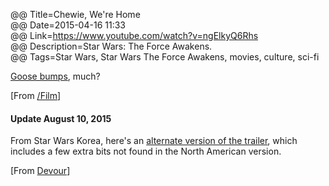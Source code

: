 @@ Title=Chewie, We're Home  
@@ Date=2015-04-16 11:33  
@@ Link=https://www.youtube.com/watch?v=ngElkyQ6Rhs  
@@ Description=Star Wars: The Force Awakens.  
@@ Tags=Star Wars, Star Wars The Force Awakens, movies, culture, sci-fi  

[Goose bumps][wikipedia], much? 

[From [/Film][slashfilm]]

<h4 id="update">Update August 10, 2015</h4>

From Star Wars Korea, here's an [alternate version of the trailer][kor], which includes a few extra bits not found in the North American version.

[From [Devour][dev]]

[dev]: http://devour.com/video/star-wars-the-force-awakens-korean-trailer/
[kor]: https://www.youtube.com/watch?v=M-VTdsCKLgg
[slashfilm]: http://www.slashfilm.com/the-force-awakens-trailer/
[wikipedia]: https://en.wikipedia.org/wiki/Goose_bumps